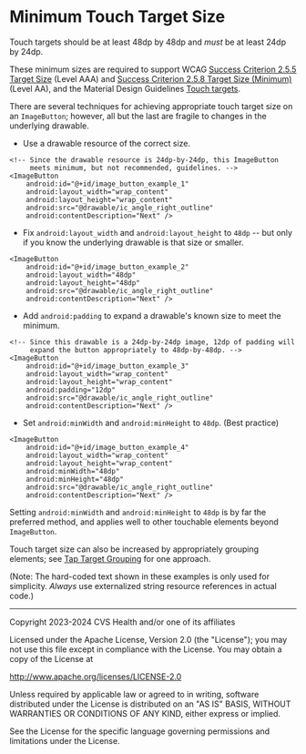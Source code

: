 # Minimum Touch Target Size
Touch targets should be at least 48dp by 48dp and _must_ be at least 24dp by 24dp.

These minimum sizes are required to support WCAG [Success Criterion 2.5.5 Target Size](https://www.w3.org/TR/WCAG22/#target-size) (Level AAA) and [Success Criterion 2.5.8 Target Size (Minimum)](https://www.w3.org/TR/WCAG22/#target-size-minimum) (Level AA), and the Material Design Guidelines [Touch targets](https://m2.material.io/design/usability/accessibility.html#layout-and-typography).

There are several techniques for achieving appropriate touch target size on an `ImageButton`; however, all but the last are fragile to changes in the underlying drawable.

* Use a drawable resource of the correct size. 
 
```
<!-- Since the drawable resource is 24dp-by-24dp, this ImageButton
     meets minimum, but not recommended, guidelines. -->
<ImageButton
    android:id="@+id/image_button_example_1"
    android:layout_width="wrap_content"
    android:layout_height="wrap_content"
    android:src="@drawable/ic_angle_right_outline"
    android:contentDescription="Next" />
```

* Fix `android:layout_width` and `android:layout_height` to `48dp` -- but only if you know the underlying drawable is that size or smaller.

```
<ImageButton
    android:id="@+id/image_button_example_2"
    android:layout_width="48dp"
    android:layout_height="48dp"
    android:src="@drawable/ic_angle_right_outline"
    android:contentDescription="Next" />
```

* Add `android:padding` to expand a drawable's known size to meet the minimum. 

```
<!-- Since this drawable is a 24dp-by-24dp image, 12dp of padding will
     expand the button appropriately to 48dp-by-48dp. -->
<ImageButton
    android:id="@+id/image_button_example_3"
    android:layout_width="wrap_content"
    android:layout_height="wrap_content"
    android:padding="12dp"
    android:src="@drawable/ic_angle_right_outline"
    android:contentDescription="Next" />
```

* Set `android:minWidth` and `android:minHeight` to `48dp`. (Best practice)

```
<ImageButton
    android:id="@+id/image_button_example_4"
    android:layout_width="wrap_content"
    android:layout_height="wrap_content"
    android:minWidth="48dp"
    android:minHeight="48dp"
    android:src="@drawable/ic_angle_right_outline"
    android:contentDescription="Next" />
```

Setting `android:minWidth` and `android:minHeight` to `48dp` is by far the preferred method, and applies well to other touchable elements beyond `ImageButton`.

Touch target size can also be increased by appropriately grouping elements; see [Tap Target Grouping](../grouping/TapTargetGrouping.md) for one approach.

(Note: The hard-coded text shown in these examples is only used for simplicity. _Always_ use externalized string resource references in actual code.)

----

Copyright 2023-2024 CVS Health and/or one of its affiliates
   
Licensed under the Apache License, Version 2.0 (the "License");
you may not use this file except in compliance with the License.
You may obtain a copy of the License at

http://www.apache.org/licenses/LICENSE-2.0
       
Unless required by applicable law or agreed to in writing, software
distributed under the License is distributed on an "AS IS" BASIS,
WITHOUT WARRANTIES OR CONDITIONS OF ANY KIND, either express or implied.
   
See the License for the specific language governing permissions and
limitations under the License.